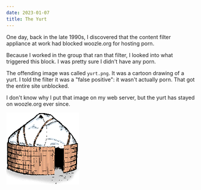 ```yaml
---
date: 2023-01-07
title: The Yurt
---
```


One day,
back in the late 1990s,
I discovered that the content filter appliance at work
had blocked woozle.org
for hosting porn.

Because I worked in the group that ran that filter,
I looked into what triggered this block.
I was pretty sure I didn't have any porn.

The offending image was called `yurt.png`.
It was a cartoon drawing of a yurt.
I told the filter it was a "false positive":
it wasn't actually porn.
That got the entire site unblocked.

I don't know why I put that image on my web server,
but the yurt has stayed on woozle.org ever since.

![A cartoon yurt](/assets/images/yurt.png)
